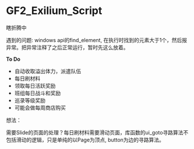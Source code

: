 # GF2_Exilium_Script
瞎折腾中

遇到的问题: windows api的find_element, 在执行时找到的元素大于1个，然后报异常。把异常注释了之后正常运行，暂时先这么放着。



 **To Do**

- 自动收取溢出体力，派遣队伍
- 每日刷材料
- 领取每日活跃奖励
- 班组每日战斗和奖励
- 巡录等级奖励
- 可能会做每周商店购买

想法：

需要Slide的页面的处理？每日刷材料需要滑动页面，库函数的ui_goto寻路算法不包括滑动的逻辑，只是单纯的以Page为顶点, button为边的寻路算法。